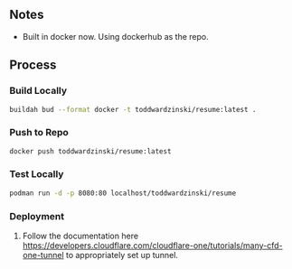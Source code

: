 ## Notes

* Built in docker now.  Using dockerhub as the repo.

## Process

### Build Locally

```bash
buildah bud --format docker -t toddwardzinski/resume:latest .
```

### Push to Repo

```bash
docker push toddwardzinski/resume:latest
```

### Test Locally

```bash
podman run -d -p 8080:80 localhost/toddwardzinski/resume
```

### Deployment

1. Follow the documentation here https://developers.cloudflare.com/cloudflare-one/tutorials/many-cfd-one-tunnel to appropriately set up tunnel.

